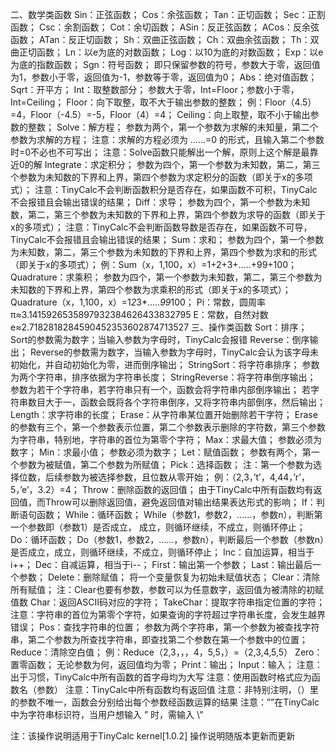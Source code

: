 
二、数学类函数
Sin：正弦函数；
Cos：余弦函数；
Tan：正切函数；
Sec：正割函数；
Csc：余割函数；
Cot：余切函数；
ASin：反正弦函数；
ACos：反余弦函数；
ATan：反正切函数；
Sh：双曲正弦函数；
Ch：双曲余弦函数；
Th：双曲正切函数；
Ln：以e为底的对数函数；
Log：以10为底的对数函数；
Exp：以e为底的指数函数；
Sgn：符号函数；
即只保留参数的符号，参数大于零，返回值为1，参数小于零，返回值为-1，参数等于零，返回值为0；
Abs：绝对值函数；
Sqrt：开平方；
Int：取整数部分；
参数大于零，Int=Floor；参数小于零，Int=Ceiling；
Floor：向下取整，取不大于输出参数的整数；
例：Floor（4.5）=4，Floor（-4.5）=-5，Floor（4）=4；
Ceiling：向上取整，取不小于输出参数的整数；
Solve：解方程；
参数为两个，第一个参数为求解的未知量，第二个参数为求解的方程；
注意：求解的方程必须为 ……=0 的形式，且输入第二个参数时=0不必也不可写出；
注意：Solve函数只能解出一个解，原则上这个解是最靠近0的解
Integrate：求定积分；
参数为四个，第一个参数为未知数，第二，第三个参数为未知数的下界和上界，第四个参数为求定积分的函数（即关于x的多项式）；
注意：TinyCalc不会判断函数积分是否存在，如果函数不可积，TinyCalc不会报错且会输出错误的结果；
Diff：求导；
参数为四个，第一个参数为未知数，第二，第三个参数为未知数的下界和上界，第四个参数为求导的函数（即关于x的多项式）；
注意：TinyCalc不会判断函数导数是否存在，如果函数不可导，TinyCalc不会报错且会输出错误的结果；
Sum：求和；
参数为四个，第一个参数为未知数，第二，第三个参数为未知数的下界和上界，第四个参数为求和的形式（即关于x的多项式）；
例：Sum（x，1,100，x）=1+2+3+.....+99+100；
Quadrature：求乘积；
参数为四个，第一个参数为未知数，第二，第三个参数为未知数的下界和上界，第四个参数为求乘积的形式（即关于x的多项式）；
Quadrature（x，1,100，x）=1*2*3*.....*99*100；
Pi：常数，圆周率π≈3.1415926535897932384626433832795
E：常数，自然对数e≈2.7182818284590452353602874713527
三、操作类函数
Sort：排序；
Sort的参数需为数字；当输入参数为字母时，TinyCalc会报错
Reverse：倒序输出；
Reverse的参数需为数字，当输入参数为字母时，TinyCalc会认为该字母未初始化，并自动初始化为零，进而倒序输出；
StringSort：将字符串排序；
参数为两个字符串，排序依据为字符串长度；
StringReverse：将字符串倒序输出；
参数为若干个字符串，若字符串只有一个，函数会将字符串内部倒序输出；
若字符串数目大于一，函数会既将各个字符串倒序，又将字符串内部倒序，然后输出；
Length：求字符串的长度；
Erase：从字符串某位置开始删除若干字符；
Erase的参数有三个，第一个参数表示位置，第二个参数表示删除的字符数，第三个参数为字符串，特别地，字符串的首位为第零个字符；
Max：求最大值；
参数必须为数字；
Min：求最小值；
参数必须为数字；
Let：赋值函数；
参数有两个，第一个参数为被赋值，第二个参数为所赋值；
Pick：选择函数；
注：第一个参数为选择位数，后续参数为被选择参数，且位数从零开始；
例：（2,3，’t’，4,44，’r’，5，’e’，3.2）=4；
Throw：删除函数的返回值；
由于TinyCalc中所有函数均有返回值，而Throw可以删除返回值，避免返回值对输出结果表达形式的影响；
If：判断语句函数；
While：循环函数；
While（参数1，参数2，……，参数n），判断第一个参数即（参数1）是否成立，
成立，则循环继续，不成立，则循环停止；
Do：循环函数；
Do（参数1，参数2，……，参数n），判断最后一个参数（参数n）是否成立，成立，则循环继续，不成立，则循环停止；
Inc：自加运算，相当于i++；
Dec：自减运算，相当于i--；
First：输出第一个参数；
Last：输出最后一个参数；
Delete：删除赋值；
将一个变量恢复为初始未赋值状态；
Clear：清除所有赋值；
注：Clear也要有参数，参数可以为任意数字，返回值为被清除的初赋值数
Char：返回ASCII码对应的字符；
TakeChar：提取字符串指定位置的字符；
注意：字符串的首位为第零个字符，如果查询的字符超过字符串长度，会发生越界错误；
Pos：查找字符串的位置；
参数为两个字符串，第一个参数为被查找字符串，第二个参数为所查找字符串，即查找第二个参数在第一个参数中的位置；
Reduce：清除空白值；
例：Reduce（2,3，，，4，5,5，）=（2,3,4,5,5）
Zero：置零函数；
无论参数为何，返回值均为零；
Print：输出；
Input：输入；
注意：出于习惯，TinyCalc中所有函数的首字母均为大写
注意：使用函数时格式应为函数名（参数）
注意：TinyCalc中所有函数均有返回值
注意：非特别注明，（）里的参数不唯一，函数会分别给出每个参数经函数运算的结果
注意：””在TinyCalc中为字符串标识符，当用户想输入 ” 时，需输入 \” 



注：该操作说明适用于TinyCalc kernel[1.0.2]
操作说明随版本更新而更新





